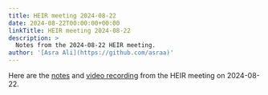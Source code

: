 ```yaml
---
title: HEIR meeting 2024-08-22
date: 2024-08-22T00:00:00+00:00
linkTitle: HEIR meeting 2024-08-22
description: >
  Notes from the 2024-08-22 HEIR meeting.
author: '[Asra Ali](https://github.com/asraa)'
---
```


Here are the
[notes](https://docs.google.com/document/d/1iEkzpO6lCVbShMcRenO3j3DptOEP-0bLu_9V4K7c39M/edit?usp=sharing)
and
[video recording](https://drive.google.com/file/d/1wFrGF7lMiYZmqbr5WQO17HomfoFoOeaj/view?usp=sharing)
from the HEIR meeting on 2024-08-22.
